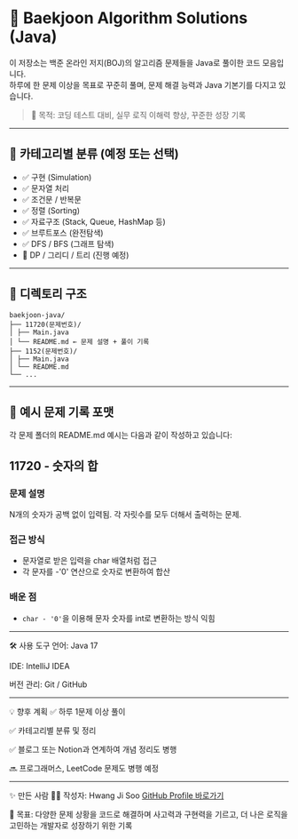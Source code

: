 # 🧠 Baekjoon Algorithm Solutions (Java)

이 저장소는 백준 온라인 저지(BOJ)의 알고리즘 문제들을 Java로 풀이한 코드 모음입니다.  
하루에 한 문제 이상을 목표로 꾸준히 풀며, 문제 해결 능력과 Java 기본기를 다지고 있습니다.

> 🚀 목적: 코딩 테스트 대비, 실무 로직 이해력 향상, 꾸준한 성장 기록

---

## 📌 카테고리별 분류 (예정 또는 선택)

- ✅ 구현 (Simulation)
- ✅ 문자열 처리
- ✅ 조건문 / 반복문
- ✅ 정렬 (Sorting)
- ✅ 자료구조 (Stack, Queue, HashMap 등)
- ✅ 브루트포스 (완전탐색)
- ✅ DFS / BFS (그래프 탐색)
- 🔄 DP / 그리디 / 트리 (진행 예정)

---

## 📂 디렉토리 구조
```
baekjoon-java/
├── 11720(문제번호)/
│ ├── Main.java
│ └── README.md ← 문제 설명 + 풀이 기록
├── 1152(문제번호)/
│ ├── Main.java
│ └── README.md
└── ...
```
---

## 📝 예시 문제 기록 포맷

각 문제 폴더의 README.md 예시는 다음과 같이 작성하고 있습니다:

## 11720 - 숫자의 합

### 문제 설명
N개의 숫자가 공백 없이 입력됨. 각 자릿수를 모두 더해서 출력하는 문제.

### 접근 방식
- 문자열로 받은 입력을 char 배열처럼 접근
- 각 문자를 -'0' 연산으로 숫자로 변환하여 합산

### 배운 점
- `char - '0'`을 이용해 문자 숫자를 int로 변환하는 방식 익힘

---

🛠 사용 도구
언어: Java 17

IDE: IntelliJ IDEA

버전 관리: Git / GitHub

---

💡 향후 계획
✅ 하루 1문제 이상 풀이

✅ 카테고리별 분류 및 정리

✅ 블로그 또는 Notion과 연계하여 개념 정리도 병행

🔜 프로그래머스, LeetCode 문제도 병행 예정

---

✨ 만든 사람
👩‍💻 작성자: Hwang Ji Soo [GitHub Profile 바로가기](https://github.com/JiSoo-Hwang)

🎯 목표: 다양한 문제 상황을 코드로 해결하며 사고력과 구현력을 기르고, 더 나은 로직을 고민하는 개발자로 성장하기 위한 기록

